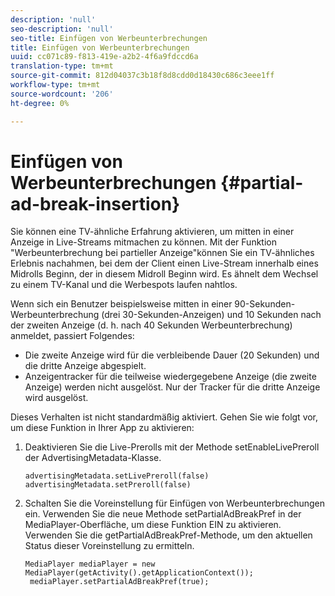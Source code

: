 ```yaml
---
description: 'null'
seo-description: 'null'
seo-title: Einfügen von Werbeunterbrechungen
title: Einfügen von Werbeunterbrechungen
uuid: cc071c89-f813-419e-a2b2-4f6a9fdccd6a
translation-type: tm+mt
source-git-commit: 812d04037c3b18f8d8cdd0d18430c686c3eee1ff
workflow-type: tm+mt
source-wordcount: '206'
ht-degree: 0%

---
```



# Einfügen von Werbeunterbrechungen {#partial-ad-break-insertion}

Sie können eine TV-ähnliche Erfahrung aktivieren, um mitten in einer Anzeige in Live-Streams mitmachen zu können. Mit der Funktion &quot;Werbeunterbrechung bei partieller Anzeige&quot;können Sie ein TV-ähnliches Erlebnis nachahmen, bei dem der Client einen Live-Stream innerhalb eines Midrolls Beginn, der in diesem Midroll Beginn wird. Es ähnelt dem Wechsel zu einem TV-Kanal und die Werbespots laufen nahtlos.

Wenn sich ein Benutzer beispielsweise mitten in einer 90-Sekunden-Werbeunterbrechung (drei 30-Sekunden-Anzeigen) und 10 Sekunden nach der zweiten Anzeige (d. h. nach 40 Sekunden Werbeunterbrechung) anmeldet, passiert Folgendes:

* Die zweite Anzeige wird für die verbleibende Dauer (20 Sekunden) und die dritte Anzeige abgespielt.
* Anzeigentracker für die teilweise wiedergegebene Anzeige (die zweite Anzeige) werden nicht ausgelöst. Nur der Tracker für die dritte Anzeige wird ausgelöst.

Dieses Verhalten ist nicht standardmäßig aktiviert. Gehen Sie wie folgt vor, um diese Funktion in Ihrer App zu aktivieren:

1. Deaktivieren Sie die Live-Prerolls mit der Methode setEnableLivePreroll der AdvertisingMetadata-Klasse.

   ```
   advertisingMetadata.setLivePreroll(false)  
   advertisingMetadata.setPreroll(false)
   ```

1. Schalten Sie die Voreinstellung für Einfügen von Werbeunterbrechungen ein. Verwenden Sie die neue Methode setPartialAdBreakPref in der MediaPlayer-Oberfläche, um diese Funktion EIN zu aktivieren. Verwenden Sie die getPartialAdBreakPref-Methode, um den aktuellen Status dieser Voreinstellung zu ermitteln.

   ```
   MediaPlayer mediaPlayer = new MediaPlayer(getActivity().getApplicationContext()); 
    mediaPlayer.setPartialAdBreakPref(true);
   ```

